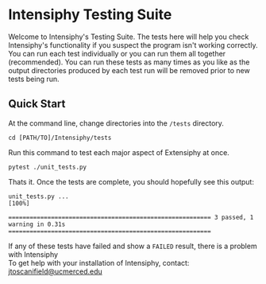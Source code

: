 # Intensiphy Testing Suite

Welcome to Intensiphy's Testing Suite. The tests here will help you check Intensiphy's functionality if you suspect the program isn't working correctly. You can run each test individually or you can run them all together (recommended). You can run these tests as many times as you like as the output directories produced by each test run will be removed prior to new tests being run.

## Quick Start

At the command line, change directories into the `/tests` directory.

```
cd [PATH/TO]/Intensiphy/tests
```

Run this command to test each major aspect of Extensiphy at once.

```
pytest ./unit_tests.py
```

Thats it. Once the tests are complete, you should hopefully see this output:

```
unit_tests.py ...                                                                                                                        [100%]

========================================================= 3 passed, 1 warning in 0.31s =========================================================

```

If any of these tests have failed and show a `FAILED` result, there is a problem with Intensiphy  
To get help with your installation of Intensiphy, contact: jtoscanifield@ucmerced.edu
